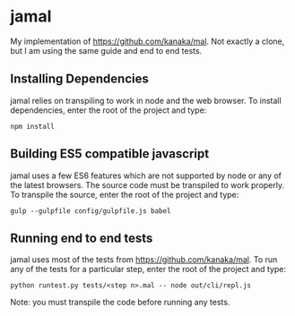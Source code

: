 # jamal

My implementation of https://github.com/kanaka/mal.  Not exactly a clone, but I am using the same guide and end to end tests.

## Installing Dependencies

jamal relies on transpiling to work in node and the web browser. To install dependencies, enter the root of the project and type:

```
npm install
```

## Building ES5 compatible javascript

jamal uses a few ES6 features which are not supported by node or any of the latest browsers.  The source code must be transpiled to work properly. To transpile the source, enter the root of the project and type:

```
gulp --gulpfile config/gulpfile.js babel
```

## Running end to end tests

jamal uses most of the tests from https://github.com/kanaka/mal. To run any of the tests for a particular step, enter the root of the project and type:

```
python runtest.py tests/<step n>.mal -- node out/cli/repl.js
```
Note: you must transpile the code before running any tests.


